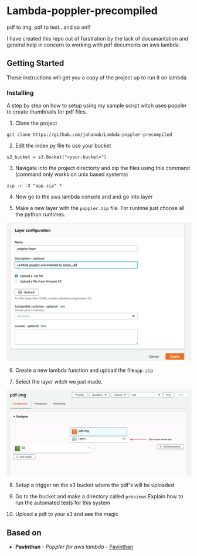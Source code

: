 # Lambda-poppler-precompiled
pdf to img, pdf to text.. and so on!!

I have created this repo out of furstration by the lack of documantation and general help in concern to working with pdf documents on aws lambda.

## Getting Started

These instructions will get you a copy of the project up to run it on lambda

### Installing

A step by step on how to setup using my sample script witch uses poppler to create thumbnails for pdf files. 

1. Clone the project
```
git clone https://github.com/johanub/Lambda-poppler-precompiled
```

2. Edit the index.py file to use your bucket
```
s3_bucket = s3.Bucket("<your-bucket>")
```

3. Navigate into the project directorty and zip the files using this command (command only works on unix based systems)
```
zip -r -X "app.zip" *
```
4. Now go to the aws lambda console and and go into layer

5. Make a new layer with the ```poppler.zip``` file. For runtime just choose all the python runtimes.
<img src="https://github.com/johanub/Lambda-poppler-precompiled/blob/master/step-by-step-pictures/layer-pic.png">

6. Create a new lambda function and upload the file```app.zip``` 

7. Select the layer witch we just made.
<img src="https://github.com/johanub/Lambda-poppler-precompiled/blob/master/step-by-step-pictures/lambda-pic.png">

8. Setup a trigger on the s3 bucket where the pdf's will be uploaded

9. Go to the bucket and make a directory called ```previews```
Explain how to run the automated tests for this system

10. Upload a pdf to your s3 and see the magic


## Based on
* **Pavinthan** - *Poppler for aws lambda* - [Pavinthan](https://github.com/jeylabs/aws-lambda-poppler-layer)
